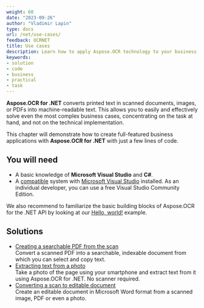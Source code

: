 ```yaml
---
weight: 60
date: "2023-09-26"
author: "Vladimir Lapin"
type: docs
url: /net/use-cases/
feedback: OCRNET
title: Use cases
description: Learn how to apply Aspose.OCR technology to your business and how to solve real-world problems with just a few lines of code.
keywords:
- solution
- code
- business
- practical
- task
---
```


**Aspose.OCR for .NET** converts printed text in scanned documents, images, or PDFs into machine-readable text. This allows you to easily and effectively solve even the most complex business cases, concentrating on the task at hand, and not on the technical implementation.

This chapter will demonstrate how to create full-featured business applications with **Aspose.OCR for .NET** with just a few lines of code.

## You will need

- A basic knowledge of **Microsoft Visual Studio** and **C#**.
- A [compatible](/ocr/net/system-requirements/) system with [Microsoft Visual Studio](https://visualstudio.microsoft.com/) installed. As an individual developer, you can use a free Visual Studio Community Edition.

We also recommend to familiarize the basic building blocks of Aspose.OCR for the .NET API by looking at our [Hello, world!](/ocr/net/hello-world/) example.

## Solutions

- [Creating a searchable PDF from the scan](/ocr/net/use-cases/scanned-pdf-to-searchable-pdf/)  
  Convert a scanned PDF into a searchable, indexable document from which you can select and copy text.
- [Extracting text from a photo](/ocr/net/extract-text-from-photo/)  
  Take a photo of the page using your smartphone and extract text from it using Aspose.OCR for .NET. No scanner required.
- [Converting a scan to editable document](/ocr/net/scan-to-word/)  
  Create an editable document in Microsoft Word format from a scanned image, PDF or even a photo.

